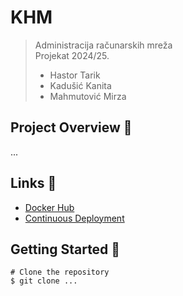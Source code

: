 # KHM

> Administracija računarskih mreža  
> Projekat 2024/25.
> - Hastor Tarik
> - Kadušić Kanita
> - Mahmutović Mirza

## Project Overview 🧩

...

## Links 🔗

- [Docker Hub](https://hub.docker.com/repository/docker/kkadusic2/real-estate-sales/general)
- [Continuous Deployment](https://github.com/kanitakadusic/real-estate-sales/tree/aws)

## Getting Started 🚀

```
# Clone the repository
$ git clone ...
```
